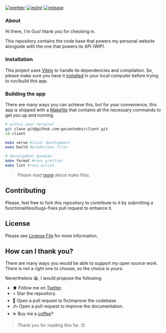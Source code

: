 [![prettier](https://github.com/gocantodev/client/actions/workflows/prettier.yml/badge.svg?branch=main)](https://github.com/gocantodev/client/actions/workflows/prettier.yml)
[![eslint](https://github.com/gocantodev/client/actions/workflows/eslint.yml/badge.svg?branch=main)](https://github.com/gocantodev/client/actions/workflows/eslint.yml)
[![release](https://github.com/gocantodev/client/actions/workflows/release.yml/badge.svg?branch=main)](https://github.com/gocantodev/client/actions/workflows/build-vue-app.yml)

### About

Hi there, I'm Gus! thank you for checking in.

This repository contains the code base that powers my personal website alongside with the one that powers its API (WIP).

### Installation

This project uses [Vitejs](https://vitejs.dev/) to handle its dependencies and compilation. So, please make sure you have
it [installed](https://vitejs.dev/guide/#scaffolding-your-first-vite-project) in your local computer before trying to run/build this app.

### Building the app

There are many ways you can achieve this, but for your convenience, this app is shipped with a [Makefile](https://github.com/gocantodev/client/blob/main/Makefile)
that contains all the necessary commands to get you up and running.

```bash
# within your terminal
git clone git@github.com:gocantodev/client.git
cd client

make serve #local development
make build #production files

# development goodies
make format #runs prettier
make lint #runs eslint
```

> Please read [more](https://makefiletutorial.com) about make files.

## Contributing

Please, feel free to fork this repository to contribute to it by submitting a functionalities/bugs-fixes pull request to
enhance it.

## License

Please see [License File](https://github.com/gocantodev/client/blob/main/LICENSE) for more information.

## How can I thank you?

There are many ways you would be able to support my open source work. There is not a right one to choose, so the choice is yours.

Nevertheless :grinning:, I would propose the following

- :arrow_up: Follow me on [Twitter](https://twitter.com/gocanto).
- :star: Star the repository.
- :handshake: Open a pull request to fix/improve the codebase.
- :writing_hand: Open a pull request to improve the documentation.
- :coffee: Buy me a [coffee](https://github.com/sponsors/gocanto)?

> Thank you for reading this far. :blush:
